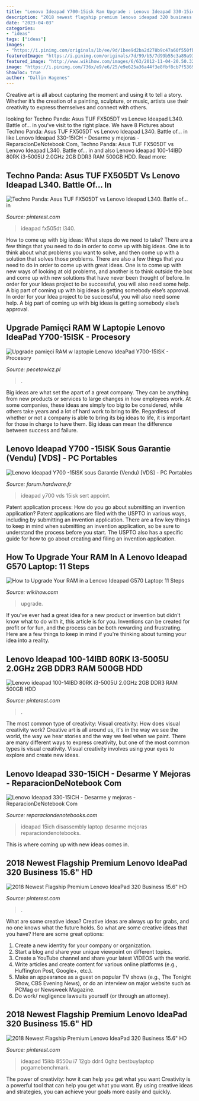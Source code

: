 ```yaml
---
title: "Lenovo Ideapad Y700-15isk Ram Upgrade : Lenovo Ideapad 330-15ich"
description: "2018 newest flagship premium lenovo ideapad 320 business 15.6&quot; hd"
date: "2023-04-03"
categories:
- "ideas"
tags: ["ideas"]
images:
- "https://i.pinimg.com/originals/1b/ee/9d/1bee9d2ba2d278b9c47a60f550fb0d95.jpg"
featuredImage: "https://i.pinimg.com/originals/7d/99/b5/7d99b55c3a89a93e5c5d86b913632d4c.jpg"
featured_image: "http://www.wikihow.com/images/6/63/2012-11-04-20.50.32.jpg"
image: "https://i.pinimg.com/736x/e9/e6/25/e9e625a36a44f3e8fbf8cb7f5369201f.jpg"
ShowToc: true
author: "Dallin Hagenes"
---
```



Creative art is all about capturing the moment and using it to tell a story. Whether it’s the creation of a painting, sculpture, or music, artists use their creativity to express themselves and connect with others.

	

		
looking for Techno Panda: Asus TUF FX505DT vs Lenovo Ideapad L340. Battle of... in you've visit to the right place. We have 8 Pictures about Techno Panda: Asus TUF FX505DT vs Lenovo Ideapad L340. Battle of... in like Lenovo Ideapad 330-15ICH - Desarme y mejoras - ReparacionDeNotebook Com, Techno Panda: Asus TUF FX505DT vs Lenovo Ideapad L340. Battle of... in and also Lenovo ideapad 100-14IBD 80RK i3-5005U 2.0GHz 2GB DDR3 RAM 500GB HDD. Read more:
		
    
## Techno Panda: Asus TUF FX505DT Vs Lenovo Ideapad L340. Battle Of... In

<img loading=lazy src="https://i.pinimg.com/originals/1b/ee/9d/1bee9d2ba2d278b9c47a60f550fb0d95.jpg" onerror="this.onerror=null;this.src='https://tse1.mm.bing.net/th?id=OIP.kbv3HMoE84g_QeFAsz7qhAHaFj&amp;pid=15.1';" alt="Techno Panda: Asus TUF FX505DT vs Lenovo Ideapad L340. Battle of... in">

_Source: pinterest.com_

>ideapad fx505dt l340. 

	

How to come up with big ideas: What steps do we need to take?
There are a few things that you need to do in order to come up with big ideas. One is to think about what problems you want to solve, and then come up with a solution that solves those problems. There are also a few things that you need to do in order to come up with great ideas. One is to come up with new ways of looking at old problems, and another is to think outside the box and come up with new solutions that have never been thought of before. In order for your Ideas project to be successful, you will also need some help. A big part of coming up with big ideas is getting somebody else’s approval. In order for your Idea project to be successful, you will also need some help. A big part of coming up with big ideas is getting somebody else’s approval.

    
## Upgrade Pamięci RAM W Laptopie Lenovo IdeaPad Y700-15ISK - Procesory

<img loading=lazy src="https://www.pecetowicz.pl/uploads/monthly_2019_02/lenowo-open-03.jpg.ac5c3580cbb6bfdd46897c595b5c6bf2.jpg" onerror="this.onerror=null;this.src='https://tse2.mm.bing.net/th?id=OIP.8WWYeT--kFDlu3TmhFa1-AHaFN&amp;pid=15.1';" alt="Upgrade pamięci RAM w laptopie Lenovo IdeaPad Y700-15ISK - Procesory">

_Source: pecetowicz.pl_

>. 

	

Big ideas are what set the apart of a great company. They can be anything from new products or services to large changes in how employees work. At some companies, these ideas are simply too big to be considered, while others take years and a lot of hard work to bring to life. Regardless of whether or not a company is able to bring its big ideas to life, it is important for those in charge to have them. Big ideas can mean the difference between success and failure.

    
## Lenovo Ideapad Y700 -15ISK Sous Garantie (Vendu) [VDS] - PC Portables

<img loading=lazy src="https://i97.servimg.com/u/f97/15/52/72/94/img_2068.jpg" onerror="this.onerror=null;this.src='https://tse2.mm.bing.net/th?id=OIP.jY2i1Q3-WMqFkW6tGorzGAHaFj&amp;pid=15.1';" alt="Lenovo Ideapad Y700 -15ISK sous Garantie (Vendu) [VDS] - PC Portables">

_Source: forum.hardware.fr_

>ideapad y700 vds 15isk sert appoint. 

	

Patent application process: How do you go about submitting an invention application?
Patent applications are filed with the USPTO in various ways, including by submitting an invention application. There are a few key things to keep in mind when submitting an invention application, so be sure to understand the process before you start. The USPTO also has a specific guide for how to go about creating and filing an invention application.

    
## How To Upgrade Your RAM In A Lenovo Ideapad G570 Laptop: 11 Steps

<img loading=lazy src="http://www.wikihow.com/images/6/63/2012-11-04-20.50.32.jpg" onerror="this.onerror=null;this.src='https://tse2.mm.bing.net/th?id=OIP.QaCsNw7aLGPeYJqmgBpP7gHaFj&amp;pid=15.1';" alt="How to Upgrade Your RAM in a Lenovo Ideapad G570 Laptop: 11 Steps">

_Source: wikihow.com_

>upgrade. 

	

If you've ever had a great idea for a new product or invention but didn't know what to do with it, this article is for you. Inventions can be created for profit or for fun, and the process can be both rewarding and frustrating. Here are a few things to keep in mind if you're thinking about turning your idea into a reality.

    
## Lenovo Ideapad 100-14IBD 80RK I3-5005U 2.0GHz 2GB DDR3 RAM 500GB HDD

<img loading=lazy src="https://i.pinimg.com/736x/e9/e6/25/e9e625a36a44f3e8fbf8cb7f5369201f.jpg" onerror="this.onerror=null;this.src='https://tse4.mm.bing.net/th?id=OIP.Tk0oTBnu8eNkvxNEzRGV4AHaJ3&amp;pid=15.1';" alt="Lenovo ideapad 100-14IBD 80RK i3-5005U 2.0GHz 2GB DDR3 RAM 500GB HDD">

_Source: pinterest.com_

>. 

	

The most common type of creativity: Visual creativity: How does visual creativity work?
Creative art is all around us, it's in the way we see the world, the way we hear stories and the way we feel when we paint. There are many different ways to express creativity, but one of the most common types is visual creativity. Visual creativity involves using your eyes to explore and create new ideas.

    
## Lenovo Ideapad 330-15ICH - Desarme Y Mejoras - ReparacionDeNotebook Com

<img loading=lazy src="https://www.reparaciondenotebooks.com/wp-content/uploads/2019/04/inside-4-768x512.jpg" onerror="this.onerror=null;this.src='https://tse4.mm.bing.net/th?id=OIP.AUbuBBt3Rifp2tLm5xbG4gHaE8&amp;pid=15.1';" alt="Lenovo Ideapad 330-15ICH - Desarme y mejoras - ReparacionDeNotebook Com">

_Source: reparaciondenotebooks.com_

>ideapad 15ich disassembly laptop desarme mejoras reparaciondenotebooks. 

	

This is where coming up with new ideas comes in.

    
## 2018 Newest Flagship Premium Lenovo IdeaPad 320 Business 15.6&quot; HD

<img loading=lazy src="https://i.pinimg.com/736x/7d/99/b5/7d99b55c3a89a93e5c5d86b913632d4c.jpg" onerror="this.onerror=null;this.src='https://tse2.mm.bing.net/th?id=OIP.ScgTgxePikhsJ--Dw3IT-wHaHa&amp;pid=15.1';" alt="2018 Newest Flagship Premium Lenovo IdeaPad 320 Business 15.6&quot; HD">

_Source: pinterest.com_

>. 

	

What are some creative ideas?
Creative ideas are always up for grabs, and no one knows what the future holds. So what are some creative ideas that you have? Here are some great options: 
1. Create a new identity for your company or organization.
2. Start a blog and share your unique viewpoint on different topics.
3. Create a YouTube channel and share your latest VIDEOS with the world. 
4. Write articles and create content for various online platforms (e.g., Huffington Post, Google+, etc.). 
5. Make an appearance as a guest on popular TV shows (e.g., The Tonight Show, CBS Evening News), or do an interview on major website such as PCMag or Newsweek Magazine. 
6. Do work/ negligence lawsuits yourself (or through an attorney).

    
## 2018 Newest Flagship Premium Lenovo IdeaPad 320 Business 15.6&quot; HD

<img loading=lazy src="https://i.pinimg.com/originals/7d/99/b5/7d99b55c3a89a93e5c5d86b913632d4c.jpg" onerror="this.onerror=null;this.src='https://tse3.mm.bing.net/th?id=OIP.42Vnb7KNTLGtr-g0ONb8wgHaHa&amp;pid=15.1';" alt="2018 Newest Flagship Premium Lenovo IdeaPad 320 Business 15.6&quot; HD">

_Source: pinterest.com_

>ideapad 15ikb 8550u i7 12gb ddr4 0ghz bestbuylaptop pcgamebenchmark. 

	

The power of creativity: how it can help you get what you want
Creativity is a powerful tool that can help you get what you want. By using creative ideas and strategies, you can achieve your goals more easily and quickly.

